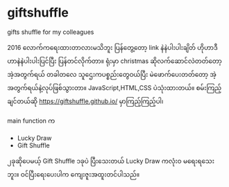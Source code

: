 # giftshuffle
gifts shuffle for my colleagues

2016 လောက်ကရေးထားတာလားမသိဘူး ပြန်တွေ့တော့ link နဲနဲပါးပါးချိတ် ဟိုဟာဒီဟာနဲနဲပါးပါးပြင်ပြီး ပြန်တင်လိုက်တာ။
ရုံးမှာ christmas ဆိုလက်ဆောင်လဲတတ်တော့ အဲ့အတွက်ရယ် တခါတလေ သူဌေးကပစ္စည်းတွေဝယ်ပြီး မဲဖောက်ပေးတတ်တော့ အဲ့အတွက်ရယ်နဲ့လုပ်ဖြစ်သွားတာ။
JavaScript,HTML,CSS ပဲသုံးထားတယ်။
စမ်းကြည့်ချင်တယ်ဆို https://giftshuffle.github.io/ မှာကြည့်ကြည့်ပါ၊

main function က 
- Lucky Draw 
- Gift Shuffle

၂ခုဆိုပေမယ့် Gift Shuffle ၁ခုပဲ ပြီးသေးတယ်
Lucky Draw ကလုံးဝ မရေးရသေးဘူး။ ဝင်ပြီးရေးပေးပါက ကျေးဇူးအထူးတင်ပါသည်။
